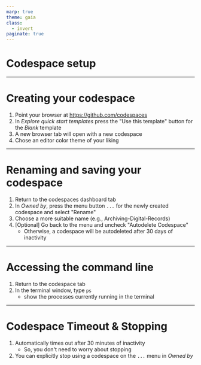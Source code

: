 ```yaml
---
marp: true
theme: gaia
class:
  - invert
paginate: true
---
```

<!-- _class: lead -->
# Codespace setup
---
# Creating your codespace
1. Point your browser at https://github.com/codespaces
2. In *Explore quick start templates* press the "Use this template" button for the *Blank* template
3. A new browser tab will open with a new codespace
4. Chose an editor color theme of your liking 
---
# Renaming and saving your codespace
1. Return to the codespaces dashboard tab
2. In *Owned by*, press the menu button `...` for the newly created codespace and select "Rename"
3. Choose a more suitable name (e.g., Archiving-Digital-Records)
4. [Optional] Go back to the menu and uncheck "Autodelete Codespace"
   * Otherwise, a codespace will be autodeleted after 30 days of inactivity
---
# Accessing the command line
1. Return to the codespace tab
2. In the terminal window, type `ps`
    * show the processes currently running in the terminal
---
# Codespace Timeout & Stopping
1. Automatically times out after 30 minutes of inactivity
    * So, you don't need to worry about stopping
2. You can explicitly stop using a codespace on the `...` menu in _Owned by_
